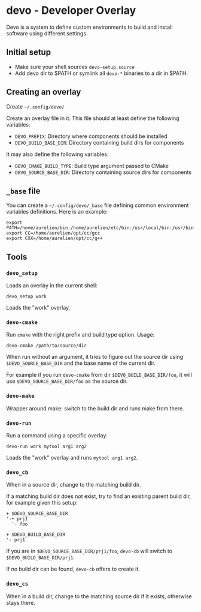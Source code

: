 # devo - Developer Overlay

Devo is a system to define custom environments to build and install software
using different settings.

## Initial setup

- Make sure your shell sources `devo-setup.source`
- Add devo dir to $PATH or symlink all `devo-*` binaries to a dir in $PATH.

## Creating an overlay

Create `~/.config/devo/`

Create an overlay file in it. This file should at least define the following
variables:

- `DEVO_PREFIX`: Directory where components should be installed
- `DEVO_BUILD_BASE_DIR`: Directory containing build dirs for components

It may also define the following variables:

- `DEVO_CMAKE_BUILD_TYPE`: Build type argument passed to CMake
- `DEVO_SOURCE_BASE_DIR`: Directory containing source dirs for components

## `_base` file

You can create a `~/.config/devo/_base` file defining common environment
variables definitions. Here is an example:

    export PATH=/home/aurelien/bin:/home/aurelien/etc/bin:/usr/local/bin:/usr/bin:/bin
    export CC=/home/aurelien/opt/cc/gcc
    export CXX=/home/aurelien/opt/cc/g++

## Tools

### `devo_setup`

Loads an overlay in the current shell:

    devo_setup work

Loads the "work" overlay.

### `devo-cmake`

Run `cmake` with the right prefix and build type option. Usage:

    devo-cmake /path/to/source/dir

When run without an argument, it tries to figure out the source dir using
`$DEVO_SOURCE_BASE_DIR` and the base name of the current dir.

For example if you run `devo-cmake` from dir `$DEVO_BUILD_BASE_DIR/foo`, it
will use `$DEVO_SOURCE_BASE_DIR/foo` as the source dir.

### `devo-make`

Wrapper around make: switch to the build dir and runs make from there.

### `devo-run`

Run a command using a specific overlay:

    devo-run work mytool arg1 arg2

Loads the "work" overlay and runs `mytool arg1 arg2`.

### `devo_cb`

When in a source dir, change to the matching build dir.

If a matching build dir does not exist, try to find an existing parent build
dir, for example given this setup:

    + $DEVO_SOURCE_BASE_DIR
    '-+ prj1
      '- foo

    + $DEVO_BUILD_BASE_DIR
    '- prj1

If you are in `$DEVO_SOURCE_BASE_DIR/prj1/foo`, `devo-cb` will switch to
`$DEVO_BUILD_BASE_DIR/prj1`.

If no build dir can be found, `devo-cb` offers to create it.

### `devo_cs`

When in a build dir, change to the matching source dir if it exists, otherwise
stays there.
